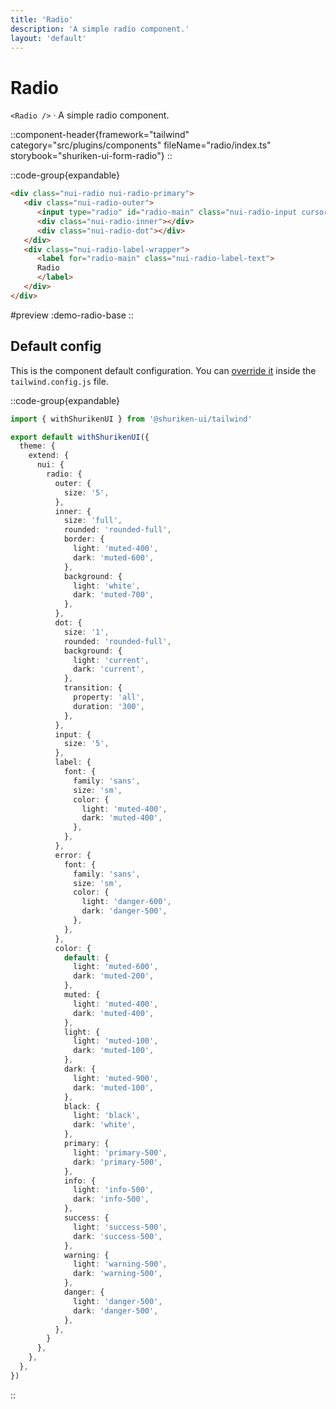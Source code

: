 ```yaml
---
title: 'Radio'
description: 'A simple radio component.'
layout: 'default'
---
```


# Radio

`<Radio />` · A simple radio component.

::component-header{framework="tailwind" category="src/plugins/components" fileName="radio/index.ts" storybook="shuriken-ui-form-radio"}
::

::code-group{expandable}

```html [demo-radio-base.html]
<div class="nui-radio nui-radio-primary">
   <div class="nui-radio-outer">
      <input type="radio" id="radio-main" class="nui-radio-input cursor-not-allowed">
      <div class="nui-radio-inner"></div>
      <div class="nui-radio-dot"></div>
   </div>
   <div class="nui-radio-label-wrapper">
      <label for="radio-main" class="nui-radio-label-text">
      Radio
      </label>
   </div>
</div>
```

#preview
:demo-radio-base
::

## Default config

This is the component default configuration. You can [override it](/docs/tailwind/theming/configuration) inside the `tailwind.config.js` file.

::code-group{expandable}

```ts [tailwind.config.ts]
import { withShurikenUI } from '@shuriken-ui/tailwind'

export default withShurikenUI({
  theme: {
    extend: {
      nui: {
        radio: {
          outer: {
            size: '5',
          },
          inner: {
            size: 'full',
            rounded: 'rounded-full',
            border: {
              light: 'muted-400',
              dark: 'muted-600',
            },
            background: {
              light: 'white',
              dark: 'muted-700',
            },
          },
          dot: {
            size: '1',
            rounded: 'rounded-full',
            background: {
              light: 'current',
              dark: 'current',
            },
            transition: {
              property: 'all',
              duration: '300',
            },
          },
          input: {
            size: '5',
          },
          label: {
            font: {
              family: 'sans',
              size: 'sm',
              color: {
                light: 'muted-400',
                dark: 'muted-400',
              },
            },
          },
          error: {
            font: {
              family: 'sans',
              size: 'sm',
              color: {
                light: 'danger-600',
                dark: 'danger-500',
              },
            },
          },
          color: {
            default: {
              light: 'muted-600',
              dark: 'muted-200',
            },
            muted: {
              light: 'muted-400',
              dark: 'muted-400',
            },
            light: {
              light: 'muted-100',
              dark: 'muted-100',
            },
            dark: {
              light: 'muted-900',
              dark: 'muted-100',
            },
            black: {
              light: 'black',
              dark: 'white',
            },
            primary: {
              light: 'primary-500',
              dark: 'primary-500',
            },
            info: {
              light: 'info-500',
              dark: 'info-500',
            },
            success: {
              light: 'success-500',
              dark: 'success-500',
            },
            warning: {
              light: 'warning-500',
              dark: 'warning-500',
            },
            danger: {
              light: 'danger-500',
              dark: 'danger-500',
            },
          },
        }
      },
    },
  },
})
```
::